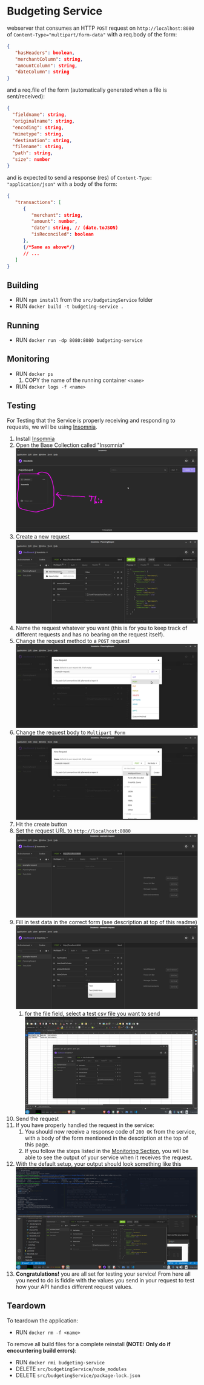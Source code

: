 # Budgeting Service

webserver that consumes an HTTP `POST` request on `http://localhost:8080` of `Content-Type="multipart/form-data"` with a req.body of the form:

```JSON
{
   "hasHeaders": boolean,
   "merchantColumn": string,
   "amountColumn": string,
   "dateColumn": string
}
```

and a req.file of the form (automatically generated when a file is sent/received):

```JSON
{
  "fieldname": string,
  "originalname": string,
  "encoding": string,
  "mimetype": string,
  "destination": string,
  "filename": string,
  "path": string,
  "size": number
}
```

and is expected to send a response (res) of `Content-Type: "application/json"` with a body of the form:

```JSON
{
   "transactions": [
      {
         "merchant": string,
         "amount": number,
         "date": string, // (date.toJSON)
         "isReconciled": boolean
      },
      {/*Same as above*/}
      // ...
   ]
}
```

## Building

- RUN `npm install` from the `src/budgetingService` folder
- RUN `docker build -t budgeting-service .`

## Running

- RUN `docker run -dp 8080:8080 budgeting-service`

## Monitoring

- RUN `docker ps`
   1. COPY the name of the running container `<name>`
- RUN `docker logs -f <name>`

## Testing

For Testing that the Service is properly receiving and responding to requests, we will be using [Insomnia](https://insomnia.rest/).

1. Install [Insomnia](https://insomnia.rest/)
2. Open the Base Collection called "Insomnia" ![insomnia_testing_1.png](../../documentation/images/insomnia_testing_1.png)
3. Create a new request ![insomnia_testing_2.png](../../documentation/images/insomnia_testing_2.png)
4. Name the request whatever you want (this is for you to keep track of different requests and has no bearing on the request itself).
5. Change the request method to a `POST` request ![insomnia_testing_3.png](../../documentation/images/insomnia_testing_3.png)
6. Change the request body to `Multipart Form` ![insomnia_testing_4_MF.png](../../documentation/images/insomnia_testing_4_MF.png)
7. Hit the create button
8. Set the request URL to `http://localhost:8080` ![insomnia_testing_5_MF.png](../../documentation/images/insomnia_testing_5_MF.png)
9. Fill in test data in the correct form (see description at top of this readme) ![insomnia_testing_6a_budgeting.png](../../documentation/images/insomnia_testing_6a_budgeting.png)
   1. for the file field, select a test csv file you want to send ![insomnia_testing_6b_budgeting.png](../../documentation/images/insomnia_testing_6b_budgeting.png)
10. Send the request
11. If you have properly handled the request in the service:
    1. You should now receive a response code of `200 OK` from the service, with a body of the form mentioned in the description at the top of this page.
    2. If you follow the steps listed in the [Monitoring Section](##Monitoring), you will be able to see the output of your service when it receives the request.
12. With the default setup, your output should look something like this ![insomnia_testing_7_budgeting.png](../../documentation/images/insomnia_testing_7_budgeting.png)
13. **Congratulations!** you are all set for testing your service! From here all you need to do is fiddle with the values you send in your request to test how your API handles different request values.

## Teardown

To teardown the application:

- RUN `docker rm -f <name>`

To remove all build files for a complete reinstall **(NOTE: Only do if encountering build errors)**:

- RUN `docker rmi budgeting-service`
- DELETE `src/budgetingService/node_modules`
- DELETE `src/budgetingService/package-lock.json`
